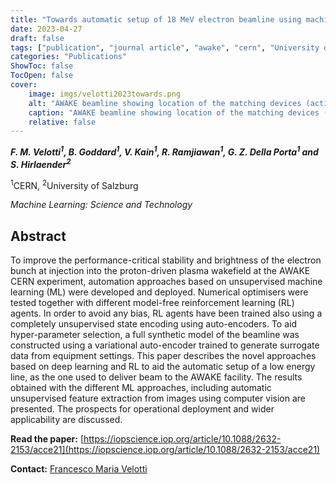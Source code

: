 ```yaml
---
title: "Towards automatic setup of 18 MeV electron beamline using machine learning"
date: 2023-04-27
draft: false
tags: ["publication", "journal article", "awake", "cern", "University of Salzburg", "machine learning science and technology"]
categories: "Publications"
ShowToc: false
TocOpen: false
cover:
    image: imgs/velotti2023towards.png
    alt: "AWAKE beamline showing location of the matching devices (actions) and the observation BTV."
    caption: "AWAKE beamline showing location of the matching devices (actions) and the observation BTV."
    relative: false
---
```


_**F. M. Velotti<sup>1</sup>, B. Goddard<sup>1</sup>, V. Kain<sup>1</sup>, R. Ramjiawan<sup>1</sup>, G. Z. Della Porta<sup>1</sup> and S. Hirlaender<sup>2</sup>**_

<sup>1</sup>CERN, <sup>2</sup>University of Salzburg

_Machine Learning: Science and Technology_

## Abstract

To improve the performance-critical stability and brightness of the electron bunch at injection into the proton-driven plasma wakefield at the AWAKE CERN experiment, automation approaches based on unsupervised machine learning (ML) were developed and deployed. Numerical optimisers were tested together with different model-free reinforcement learning (RL) agents. In order to avoid any bias, RL agents have been trained also using a completely unsupervised state encoding using auto-encoders. To aid hyper-parameter selection, a full synthetic model of the beamline was constructed using a variational auto-encoder trained to generate surrogate data from equipment settings. This paper describes the novel approaches based on deep learning and RL to aid the automatic setup of a low energy line, as the one used to deliver beam to the AWAKE facility. The results obtained with the different ML approaches, including automatic unsupervised feature extraction from images using computer vision are presented. The prospects for operational deployment and wider applicability are discussed.

**Read the paper:** [https://iopscience.iop.org/article/10.1088/2632-2153/acce21](https://iopscience.iop.org/article/10.1088/2632-2153/acce21)

**Contact:**
[Francesco Maria Velotti](mailto:francesco.maria.velotti@cern.ch)
